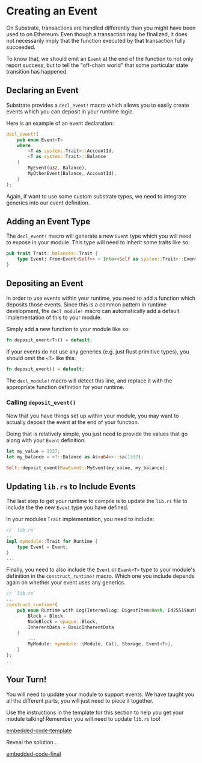 Creating an Event
===

On Substrate, transactions are handled differently than you might have been used to on Ethereum. Even though a transaction may be finalized, it does not necessarily imply that the function executed by that transaction fully succeeded.

To know that, we should emit an `Event` at the end of the function to not only report success, but to tell the "off-chain world" that some particular state transition has happened.

## Declaring an Event

Substrate provides a `decl_event!` macro which allows you to easily create events which you can deposit in your runtime logic.

Here is an example of an event declaration:

```rust
decl_event!(
    pub enum Event<T>
    where
        <T as system::Trait>::AccountId,
        <T as system::Trait>::Balance
    {
        MyEvent(u32, Balance),
        MyOtherEvent(Balance, AccountId),
    }
);
```

Again, if  want to use some custom substrate types, we need to integrate generics into our event definition.

## Adding an Event Type

The `decl_event!` macro will generate a new `Event` type which you will need to expose in your module. This type will need to inherit some traits like so:

```rust
pub trait Trait: balances::Trait {
    type Event: From<Event<Self>> + Into<<Self as system::Trait>::Event>;
}
```

## Depositing an Event

In order to use events within your runtime, you need to add a function which deposits those events. Since this is a common pattern in runtime development, the `decl_module!` macro can automatically add a default implementation of this to your module.

Simply add a new function to your module like so:

```rust
fn deposit_event<T>() = default;
```

If your events do not use any generics (e.g. just Rust primitive types), you should omit the `<T>` like this:

```rust
fn deposit_event() = default;
```

The `decl_module!` macro will detect this line, and replace it with the appropriate function definition for your runtime.

### Calling `deposit_event()`

Now that you have things set up within your module, you may want to actually deposit the event at the end of your function.

Doing that is relatively simple, you just need to provide the values that go along with your `Event` definition:

```rust
let my_value = 1337;
let my_balance = <T::Balance as As<u64>>::sa(1337);

Self::deposit_event(RawEvent::MyEvent(my_value, my_balance);
```

## Updating `lib.rs` to Include Events

The last step to get your runtime to compile is to update the `lib.rs` file to include the the new `Event` type you have defined.

In your modules `Trait` implementation, you need to include:

```rust
// `lib.rs`
...
impl mymodule::Trait for Runtime {
    type Event = Event;
}
...
```

Finally, you need to also include the `Event` or `Event<T>` type to your module's definition in the `construct_runtime!` macro. Which one you include depends again on whether your event uses any generics.

```rust
// `lib.rs`
...
construct_runtime!(
    pub enum Runtime with Log(InternalLog: DigestItem<Hash, Ed25519AuthorityId>) where
        Block = Block,
        NodeBlock = opaque::Block,
        InherentData = BasicInherentData
    {
        ...
        MyModule: mymodule::{Module, Call, Storage, Event<T>},
    }
);
...
```

## Your Turn!

You will need to update your module to support events. We have taught you all the different parts, you will just need to piece it together.

Use the instructions in the template for this section to help you get your module talking! Remember you will need to update `lib.rs` too!

[embedded-code-template](./assets/2.2-template.rs ':include :type=code embed-template')

<a onmousedown="showHint()" onmouseup="hideHint()">Reveal the solution...</a>

[embedded-code-final](./assets/2.2-finished-code.rs ':include :type=code embed-final')
